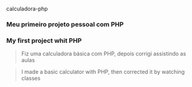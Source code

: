 <hl>calculadora-php</hl>
### Meu primeiro projeto pessoal com PHP
### My first project whit PHP

>Fiz uma calculadora básica com PHP, depois corrigi assistindo as aulas

>I made a basic calculator with PHP, then corrected it by watching classes


